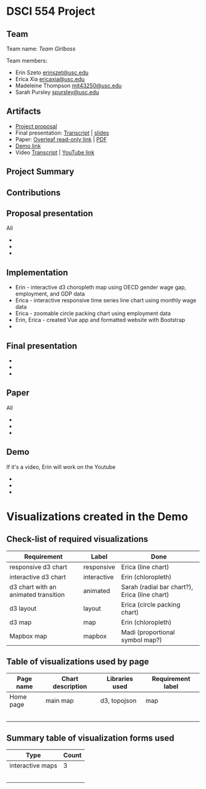 # DSCI 554 Project

## Team

<!-- 🎒 Complete to include all the information requested. -->

Team name: *Team Girlboss*

Team members:

- Erin Szeto <erinszet@usc.edu>
- Erica Xia <ericaxia@usc.edu>
- Madeleine Thompson <mjt43250@usc.edu>
- Sarah Pursley <spursley@usc.edu>

## Artifacts

<!-- 🎒 Complete and ensure that all the links work! -->

- [Project proposal](https://docs.google.com/presentation/d/10bKIzyufguNpWEI1ctUmEc4_5Azgg6CX6jQvGCalh-4/edit?usp=sharing)
- Final presentation: [Transcript](presentation/TRANSCRIPT.md) | [slides](presentation/presentation.pdf)
- Paper: [Overleaf read-only link]() | [PDF](paper/paper.pdf)
- [Demo link](demo/dist/)
- Video [Transcript](video/TRANSCRIPT.md) | [YouTube link]()


## Project Summary

<!-- 🎒 Add a project summary here in 250 words or less. -->

## Contributions

<!-- 🎒 Complete for each project member. -->

## Proposal presentation

All

-
-
-

## Implementation
- Erin - interactive d3 choropleth map using OECD gender wage gap, employment, and GDP data
- Erica - interactive responsive time series line chart using monthly wage data
- Erica - zoomable circle packing chart using employment data
- Erin, Erica - created Vue app and formatted website with Bootstrap
- 

## Final presentation

-
-
-

## Paper

All

-
-
-

## Demo

If it's a video, Erin will work on the Youtube

-
-
-

# Visualizations created in the Demo

## Check-list of required visualizations

<!-- 🎒 Complete the table using ✅ or ❌. -->

| Requirement                            | Label        | Done |
| -------------------------------------- | ------------ | ---- |
| responsive d3 chart                    | responsive   |  Erica (line chart)  |
| interactive d3 chart                   | interactive  |  Erin (chloropleth)    |
| d3 chart with an animated transition   | animated     |  Sarah (radial bar chart?), Erica (line chart)    |
| d3 layout                              | layout       |  Erica (circle packing chart)    |
| d3 map                                 | map          |  Erin (chloropleth)    |
| Mapbox map                             | mapbox       |  Madi (proportional symbol map?)   |

## Table of visualizations used by page

<!-- 🎒 Complete the table using the Label of the required visualizations. -->

| Page name | Chart description | Libraries used | Requirement label |
| --------- | ----------------- | -------------- | ----------------- |
| Home page | main map          | d3, topojson   | map               |
|           |                   |                |                   |
|           |                   |                |                   |
|           |                   |                |                   |
|           |                   |                |                   |
|           |                   |                |                   |

## Summary table of visualization forms used

<!-- 🎒 Complete the table . -->

| Type             | Count |
| ---------------- | ----- |
| interactive maps | 3     |
|                  |       |
|                  |       |
|                  |       |
|                  |       |
|                  |       |
